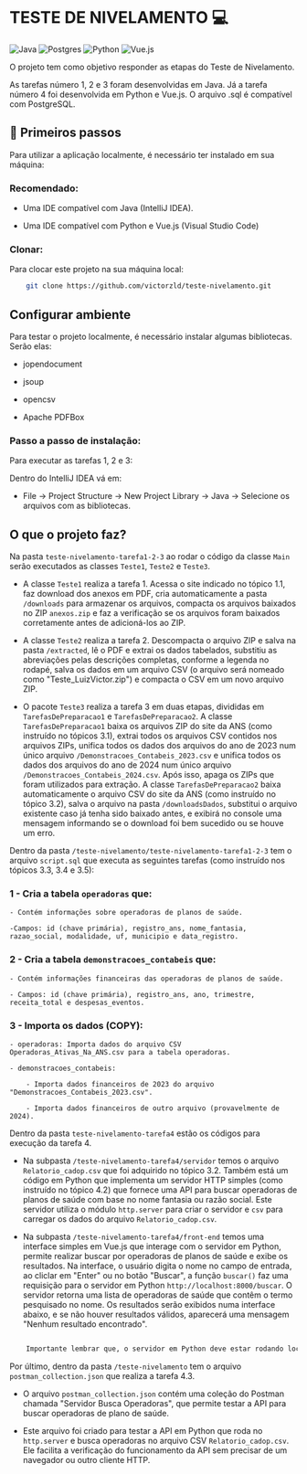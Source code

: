 # TESTE DE NIVELAMENTO 💻

![Java](https://img.shields.io/badge/java-%23ED8B00.svg?style=for-the-badge&logo=openjdk&logoColor=white)
![Postgres](https://img.shields.io/badge/postgres-%23316192.svg?style=for-the-badge&logo=postgresql&logoColor=white)
![Python](https://img.shields.io/badge/python-3670A0?style=for-the-badge&logo=python&logoColor=ffdd54)
![Vue.js](https://img.shields.io/badge/vuejs-%2335495e.svg?style=for-the-badge&logo=vuedotjs&logoColor=%234FC08D)

O projeto tem como objetivo responder as etapas do Teste de Nivelamento.

As tarefas número 1, 2 e 3 foram desenvolvidas em Java. Já a tarefa número 4 foi desenvolvida em Python e Vue.js. O arquivo .sql é compatível com PostgreSQL.

## 🚀 Primeiros passos

Para utilizar a aplicação localmente, é necessário ter instalado em sua máquina:

### Recomendado:

- Uma IDE compatível com Java (IntelliJ IDEA).

- Uma IDE compatível com Python e Vue.js (Visual Studio Code)

### Clonar:

Para clocar este projeto na sua máquina local:

```bash
    git clone https://github.com/victorzld/teste-nivelamento.git
```

## Configurar ambiente

Para testar o projeto localmente, é necessário instalar algumas bibliotecas. Serão elas:

- jopendocument

- jsoup

- opencsv

- Apache PDFBox

### Passo a passo de instalação:

Para executar as tarefas 1, 2 e 3:

Dentro do IntelliJ IDEA vá em:

- File -> Project Structure -> New Project Library -> Java -> Selecione os arquivos com as bibliotecas.

## O que o projeto faz?

Na pasta `teste-nivelamento-tarefa1-2-3` ao rodar o código da classe `Main` serão executados as classes `Teste1`, `Teste2` e `Teste3`.

- A classe `Teste1` realiza a tarefa 1. Acessa o site indicado no tópico 1.1, faz download dos anexos em PDF, cria automaticamente a pasta `/downloads` para armazenar os arquivos, compacta os arquivos baixados no ZIP `anexos.zip` e faz a verificação se os arquivos foram baixados corretamente antes de adicioná-los ao ZIP.

- A classe `Teste2` realiza a tarefa 2. Descompacta o arquivo ZIP e salva na pasta `/extracted`, lê o PDF e extrai os dados tabelados, substitiu as abreviações pelas descrições completas, conforme a legenda no rodapé, salva os dados em um arquivo CSV (o arquivo será nomeado como "Teste_LuizVictor.zip") e compacta o CSV em um novo arquivo ZIP.

- O pacote `Teste3` realiza a tarefa 3 em duas etapas, divididas em `TarefasDePreparacao1` e `TarefasDePreparacao2`. A classe `TarefasDePreparacao1` baixa os arquivos ZIP do site da ANS (como instruído no tópicos 3.1), extrai todos os arquivos CSV contidos nos arquivos ZIPs, unifica todos os dados dos arquivos do ano de 2023 num único arquivo `/Demonstracoes_Contabeis_2023.csv` e unifica todos os dados dos arquivos do ano de 2024 num único arquivo `/Demonstracoes_Contabeis_2024.csv`. Após isso, apaga os ZIPs que foram utilizados para extração. A classe `TarefasDePreparacao2` baixa automaticamente o arquivo CSV do site da ANS (como instruído no tópico 3.2), salva o arquivo na pasta `/downloadsDados`, substitui o arquivo existente caso já tenha sido baixado antes, e exibirá no console uma mensagem informando se o download foi bem sucedido ou se houve um erro.

Dentro da pasta `/teste-nivelamento/teste-nivelamento-tarefa1-2-3` tem o arquivo `script.sql` que executa as seguintes tarefas (como instruído nos tópicos 3.3, 3.4 e 3.5):

### 1 - Cria a tabela `operadoras` que:

    - Contém informações sobre operadoras de planos de saúde.

    -Campos: id (chave primária), registro_ans, nome_fantasia, razao_social, modalidade, uf, municipio e data_registro.

### 2 - Cria a tabela `demonstracoes_contabeis` que:

    - Contém informações financeiras das operadoras de planos de saúde.

    - Campos: id (chave primária), registro_ans, ano, trimestre, receita_total e despesas_eventos.

### 3 - Importa os dados (COPY):

    - operadoras: Importa dados do arquivo CSV Operadoras_Ativas_Na_ANS.csv para a tabela operadoras.

    - demonstracoes_contabeis:

        - Importa dados financeiros de 2023 do arquivo "Demonstracoes_Contabeis_2023.csv".

        - Importa dados financeiros de outro arquivo (provavelmente de 2024).

Dentro da pasta `teste-nivelamento-tarefa4` estão os códigos para execução da tarefa 4.

- Na subpasta `/teste-nivelamento-tarefa4/servidor` temos o arquivo `Relatorio_cadop.csv` que foi adquirido no tópico 3.2. Também está um código em Python que implementa um servidor HTTP simples (como instruído no tópico 4.2) que fornece uma API para buscar operadoras de planos de saúde com base no nome fantasia ou razão social. Este servidor utiliza o módulo `http.server` para criar o servidor e `csv` para carregar os dados do arquivo `Relatorio_cadop.csv`.

- Na subpasta `/teste-nivelamento-tarefa4/front-end` temos uma interface simples em Vue.js que interage com o servidor em Python, permite realizar buscar por operadoras de planos de saúde e exibe os resultados. Na interface, o usuário digita o nome no campo de entrada, ao cliclar em "Enter" ou no botão "Buscar", a função `buscar()` faz uma requisição para o servidor em Python `http://localhost:8000/buscar`. O servidor retorna uma lista de operadoras de saúde que contêm o termo pesquisado no nome. Os resultados serão exibidos numa interface abaixo, e se não houver resultados válidos, aparecerá uma mensagem "Nenhum resultado encontrado".

```bash

    Importante lembrar que, o servidor em Python deve estar rodando localmente para que as buscas via interface possam ser realizadas.
```

Por último, dentro da pasta `/teste-nivelamento` tem o arquivo `postman_collection.json` que realiza a tarefa 4.3.

- O arquivo `postman_collection.json` contém uma coleção do Postman chamada "Servidor Busca Operadoras", que permite testar a API para buscar operadoras de plano de saúde.

- Este arquivo foi criado para testar a API em Python que roda no `http.server` e busca operadoras no arquivo CSV `Relatorio_cadop.csv`. Ele facilita a verificação do funcionamento da API sem precisar de um navegador ou outro cliente HTTP.
